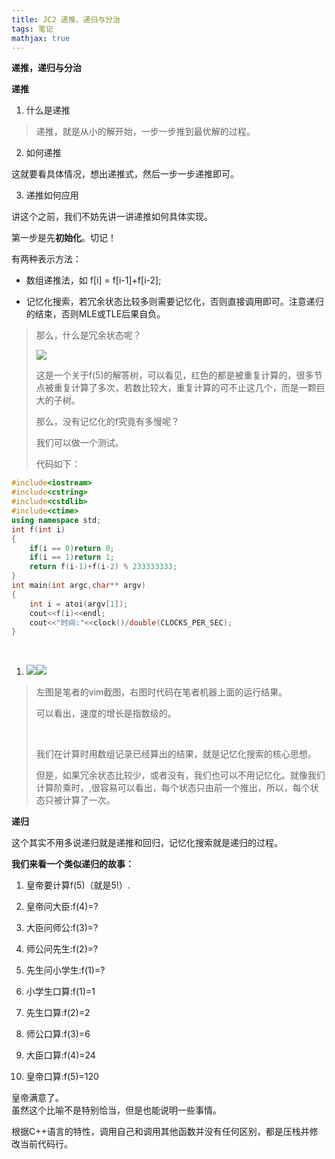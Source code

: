```yaml
---
title: JC2 递推，递归与分治
tags: 笔记
mathjax: true
---
```

**递推，递归与分治**

**递推**

1.  什么是递推

> 递推，就是从小的解开始，一步一步推到最优解的过程。

2.  如何递推
<!--more-->

这就要看具体情况，想出递推式，然后一步一步递推即可。

3.  递推如何应用

讲这个之前，我们不妨先讲一讲递推如何具体实现。

第一步是先**初始化**。切记！

有两种表示方法：

-   数组递推法，如 f\[i\] = f\[i-1\]+f\[i-2\];

-   记忆化搜索，若冗余状态比较多则需要记忆化，否则直接调用即可。注意递归的结束，否则MLE或TLE后果自负。

> 那么，什么是冗余状态呢？
>
> ![](https://gitee.com/inkuniverse/picture_bed/raw/master/img/20200710192101.png)
>
> 这是一个关于f(5)的解答树，可以看见，红色的都是被重复计算的，很多节点被重复计算了多次，若数比较大，重复计算的可不止这几个，而是一颗巨大的子树。
>
> 那么，没有记忆化的f究竟有多慢呢？
>
> 我们可以做一个测试。
>
> 代码如下：

```cpp
#include<iostream>
#include<cstring>
#include<cstdlib>
#include<ctime>
using namespace std;
int f(int i)
{
    if(i == 0)return 0;
    if(i == 1)return 1;
    return f(i-1)+f(i-2) % 233333333;
}
int main(int argc,char** argv)
{
    int i = atoi(argv[1]);
    cout<<f(i)<<endl;
    cout<<"时间:"<<clock()/double(CLOCKS_PER_SEC);
}
```
 
1. ![](https://gitee.com/inkuniverse/picture_bed/raw/master/img/20200621103826.png)![](https://gitee.com/inkuniverse/picture_bed/raw/master/img/20200621103841.png)

> 左图是笔者的vim截图，右图时代码在笔者机器上面的运行结果。
>
> 可以看出，速度的增长是指数级的。
>
>  
>
> 我们在计算时用数组记录已经算出的结果，就是记忆化搜索的核心思想。
>
> 但是，如果冗余状态比较少，或者没有，我们也可以不用记忆化。就像我们计算阶乘时，,很容易可以看出，每个状态只由前一个推出，所以，每个状态只被计算了一次。

**递归**

这个其实不用多说递归就是递推和回归，记忆化搜索就是递归的过程。

**我们来看一个类似递归的故事：**

1.  皇帝要计算f(5)（就是5!）.

2.  皇帝问大臣:f(4)=?

3.  大臣问师公:f(3)=?

4.  师公问先生:f(2)=?

5.  先生问小学生:f(1)=?

6.  小学生口算:f(1)=1

7.  先生口算:f(2)=2

8.  师公口算:f(3)=6

9.  大臣口算:f(4)=24

10. 皇帝口算:f(5)=120

皇帝满意了。\
虽然这个比喻不是特别恰当，但是也能说明一些事情。

根据C++语言的特性，调用自己和调用其他函数并没有任何区别，都是压栈并修改当前代码行。
